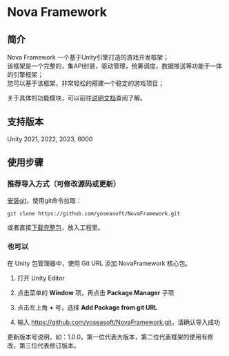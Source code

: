 # Nova Framework

## 简介

Nova Framework 一个基于Unity引擎打造的游戏开发框架；  
该框架是一个完整的，集API封装，驱动管理，统筹调度，数据推送等功能于一体的引擎框架；  
您可以基于该框架，非常轻松的搭建一个稳定的游戏项目；  

关于具体的功能模块，可以前往[说明文档](Documentation/index.md)查阅了解。

## 支持版本

Unity 2021, 2022, 2023, 6000  

## 使用步骤

### 推荐导入方式（可修改源码或更新）

[安装git](https://git-scm.com/)，使用git命令拉取：
```text
git clone https://github.com/yoseasoft/NovaFramework.git
```
或者直接[下载完整包](https://codeload.github.com/yoseasoft/NovaFramework/zip/refs/heads/main)，放入工程里。

### 也可以

在 Unity 包管理器中，使用 Git URL 添加 NovaFramework 核心包。

1. 打开 Unity Editor

2. 点击菜单的 **Window** 项，再点击 **Package Manager** 子项

3. 点击左上角 **+** 号，选择 **Add Package from git URL**

4. 输入 <https://github.com/yoseasoft/NovaFramework.git>，请确认导入成功

更新版本号说明，如：1.0.0，第一位代表大版本，第二位代表框架的使用有修改，第三位代表修订版本。




